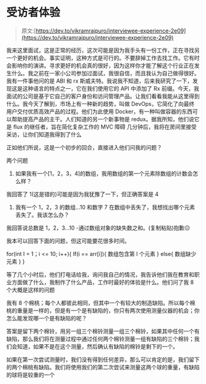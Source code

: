 # 受访者体验

> 原文:[https://dev.to/vikramrajpuro/interviewee-experience-2e09](https://dev.to/vikramrajpuro/interviewee-experience-2e09)

我来这里面试，这是正常的经历，这次可能是因为我手头有一份工作，正在寻找另一个更好的机会。事实证明，这种方式是可行的。不要辞掉工作去找工作。它有时会影响你的演讲。寻求更好的机会真的很好，因为这样你才能了解这个行业正在发生什么。我之前在一家小公司参加过面试，我很自信，而且我认为自己做得很好。我有一件事他问的是 ABI 和 rx 斯威夫特。我说我不知道，后来我研究了一下，发现这是这种语言的特点之一，它在我们使用它的 API 中添加了 Rx 前缀。今天，我面试的公司是基于它自己的客户身份和访问管理产品。让我们看看我能从这里得到什么。我今天了解到，市场上有一种新的趋势，叫做 DevOps，它简化了向最终用户交付优质高效产品的过程。他们为此使用 Docker，有一种叫做容器的东西可以帮助提高产品的主干。人们知道的另一个新事物是 redux。据我所知，他们说它是 flux 的继任者，旨在简化复杂工作的 MVC 障碍
几分钟后，我将在房间里接受采访，让你们知道我得到了什么

正如他们所说，这是一个初步的回合，直接进入他们问我的问题？

两个问题

1.  如果我有一个[1，2，3，4]的数组，我用数组的第一个元素除数组的计数会怎么样？

我回答了 1(这是错的)可能是因为我犹豫了一下，但正确答案是 4

1.  我有一个 1，2，3 的数组...10 和数字 7 在数组中丢失了，我想找出哪个元素丢失了。我该怎么办？

我回答说总数是 1，2，3...10 -通过数组对象的缺失数之和。(复制粘贴)抱歉😐

我本可以回答下面的问题，但这可能要花很多时间。

for(int I = 1；i <= 10; i++){
If(i == arr[i]){
数组包含第 I 个元素
}
else{
数组缺少元素
}
}

等了几个小时后，他们打电话给我，询问我自己的情况，我告诉他们我在教育和职业方面做了什么，我制作了什么产品，工作时最好的体验是什么。他们问了我 8 个大概是这样的问题

我有 8 个棉桃；每个人都彼此相同，但其中一个有较大的制造缺陷。所以每个棉桃的重量是一样的，但是有一个是有缺陷的，你只有两次使用测量仪器的机会；你怎么能发现哪一个是有缺陷的呢？

答案是留下两个棉铃，用另一组三个棉铃测量一组三个棉铃，如果其中任何一个有缺陷，那么我们将在测量过程中通过任何两个棉铃测量一组有缺陷的三个棉铃；我们会知道，如果不是在这个测量，然后确认有缺陷的棉铃是剩下的一个。

如果在第一次尝试测量时，我们没有得到任何差异，那么可以肯定的是，我们留下的两个棉桃有缺陷。我们将使用我们的第二次尝试来测量这两个球的重量，有缺陷的球将是较重的一个